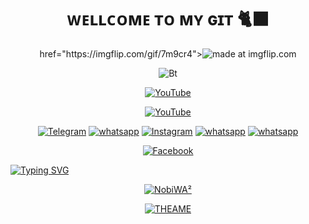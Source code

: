 <h1 align="center">ᴡᴇʟʟᴄᴏᴍᴇ ᴛᴏ ᴍʏ ɢɪᴛ 🐈‍⬛<br></h1>
<p align="center">
 href="https://imgflip.com/gif/7m9cr4"><img src="https://i.imgflip.com/7m9cr4.gif" title="made at imgflip.com"/></a>
 
  

<p align="center"><img src= "https://user-images.githubusercontent.com/49580304/110318584-81067880-7fc2-11eb-8391-152d308e7f2b.gif" alt="Bt">

<p align="center">
<a href="http://GitHub.com/nobi-2"><img title="YouTube" src= "https://img.shields.io/badge/Github-Nobi~2-black?style=for-the-badge&logo=github"></a>
<p align="center">
<a href="https://youtube.com/@badnobita776"><img title="YouTube" src= "https://img.shields.io/badge/YouTube-BaD Nobita-red?style=for-the-badge&logo=Youtube"></a>
</p>
<p align="center">
<a href="https://t.me/Itz_nobita_18_bOt"><img title="Telegram" src="https://img.shields.io/badge/Telegram Bot-black?style=for-the-badge&logo=Telegram "></a>
<a href="http://Wa.me/+917000562148?text=I+Love+you+Nobi🖤"><img title="whatsapp" src="https://img.shields.io/badge/whatsapp-black?style=for-the-badge&logo=whatsapp"></a>
<a href="https://instagram.com/itz_nobita_18?igshid=NTc4MTIwNjQ2YQ=="><img title="Instagram" src="https://img.shields.io/badge/INSTAGRAM-black?style=for-the-badge&logo=instagram"></a>
<a href="http://Wa.me/+919174493135?text=I+Love+you+Nobi🖤"><img title="whatsapp" src="https://img.shields.io/badge/whatsapp2-black?style=for-the-badge&logo=whatsapp"></a>
<a href="https://chat.whatsapp.com/FnMfdfQADzZKrT0wQCSjGK"><img title="whatsapp" src="https://img.shields.io/badge/whatsapp_GROUP-black?style=for-the-badge&logo=whatsapp"></a>
<p/>
<p align="center">
<a href="https://www.facebook.com/profile.php?id=100086978310017&mibextid=ZbWKwL"><img title="Facebook" src="https://img.shields.io/badge/Facebook-black?style=for-the-badge&logo=Facebook"></a>
 
 [![Typing SVG](https://readme-typing-svg.demolab.com?font=Fira+Code&size=25&pause=1000&width=435&lines=Hey+it's+%C9%B3%CF%83%E1%82%A6%CE%B9%C6%9A%CE%B1+%F0%9F%90%88%E2%80%8D%E2%AC%9B%F0%9F%96%A4;A+WA+bot+and+Mod+Devloper%F0%9F%90%88%E2%80%8D%E2%AC%9B;You+can+dawnload+my+WhatsApp+%E2%86%93%F0%9F%90%88%E2%80%8D%E2%AC%9B)](https://git.io/typing-svg)
 
<p align="center">
<a href="https://www.mediafire.com/file/0rcwfb7mmfl6jrt/%25C9%25B3%25CF%2583%25E1%2582%25A6%25CE%25B9%25E2%259A%2598_%25CF%258E%25CE%25AC%25C2%25B2_%25E2%2599%25A1%25E1%25B7%25A1%25E2%2583%259F%25CD%259C%25F0%259F%2590%2588%25E2%2580%258D%25E2%25AC%259B%2528com.dgxeon%2529.apk/file"><img title="NobiWA²" src="https://img.shields.io/badge/NobiWA²-skyblue?style=for-the-badge&logo=mediafire"></a>
<p align="center">
<a href="https://www.mediafire.com/file/ehy4tj9unky2suu/ɳσႦι⚘+ώά²+THEAME(black)🖤.zip/file"><img title="THEAME" src="https://img.shields.io/badge/WA THEAME-black?style=for-the-badge&logo=mediafire"></a>
<p/>
